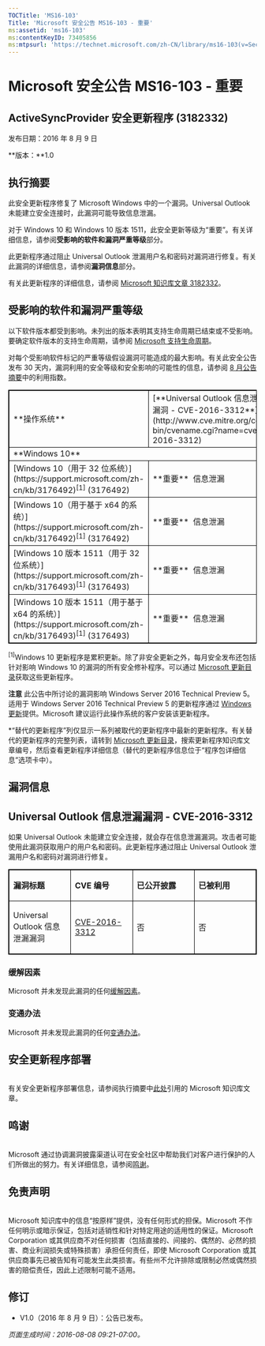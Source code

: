 ```yaml
---
TOCTitle: 'MS16-103'
Title: 'Microsoft 安全公告 MS16-103 - 重要'
ms:assetid: 'ms16-103'
ms:contentKeyID: 73405856
ms:mtpsurl: 'https://technet.microsoft.com/zh-CN/library/ms16-103(v=Security.10)'
---
```



Microsoft 安全公告 MS16-103 - 重要
==================================

ActiveSyncProvider 安全更新程序 (3182332)
-----------------------------------------

发布日期：2016 年 8 月 9 日

**版本：**1.0

执行摘要
--------

此安全更新程序修复了 Microsoft Windows 中的一个漏洞。Universal Outlook 未能建立安全连接时，此漏洞可能导致信息泄漏。

对于 Windows 10 和 Windows 10 版本 1511，此安全更新等级为“重要”。有关详细信息，请参阅**受影响的软件和漏洞严重等级**部分。

此更新程序通过阻止 Universal Outlook 泄漏用户名和密码对漏洞进行修复。有关此漏洞的详细信息，请参阅**漏洞信息**部分。

有关此更新程序的详细信息，请参阅 [Microsoft 知识库文章 3182332](https://support.microsoft.com/zh-cn/kb/3182332)。

受影响的软件和漏洞严重等级
--------------------------

以下软件版本都受到影响。未列出的版本表明其支持生命周期已结束或不受影响。要确定软件版本的支持生命周期，请参阅 [Microsoft 支持生命周期](http://go.microsoft.com/fwlink/?linkid=21742)。

对每个受影响软件标记的严重等级假设漏洞可能造成的最大影响。有关此安全公告发布 30 天内，漏洞利用的安全等级和安全影响的可能性的信息，请参阅 [8 月公告摘要](https://technet.microsoft.com/zh-cn/library/security/ms16-aug)中的利用指数。

<p> </p>
<table style="border:1px solid black;">
<tr>
<td style="border:1px solid black;">
**操作系统**

</td>
<td style="border:1px solid black;">
[**Universal Outlook 信息泄漏漏洞 - CVE-2016-3312**](http://www.cve.mitre.org/cgi-bin/cvename.cgi?name=cve-2016-3312)

</td>
<td style="border:1px solid black;">
**替代的更新程序**\*

</td>
</tr>
<tr>
<td style="border:1px solid black;" colspan="3">
**Windows 10**

</td>
</tr>
<tr>
<td style="border:1px solid black;">
[Windows 10（用于 32 位系统）](https://support.microsoft.com/zh-cn/kb/3176492)<sup>[1]</sup>  
(3176492)

</td>
<td style="border:1px solid black;">
**重要**   
信息泄漏

</td>
<td style="border:1px solid black;">
[3163912](https://support.microsoft.com/zh-cn/kb/3163912)

</td>
</tr>
<tr>
<td style="border:1px solid black;">
[Windows 10（用于基于 x64 的系统）](https://support.microsoft.com/zh-cn/kb/3176492)<sup>[1]</sup>  
(3176492)

</td>
<td style="border:1px solid black;">
**重要**   
信息泄漏

</td>
<td style="border:1px solid black;">
[3163912](https://support.microsoft.com/zh-cn/kb/3163912)

</td>
</tr>
<tr>
<td style="border:1px solid black;">
[Windows 10 版本 1511（用于 32 位系统）](https://support.microsoft.com/zh-cn/kb/3176493)<sup>[1]</sup>  
(3176493)

</td>
<td style="border:1px solid black;">
**重要**   
信息泄漏

</td>
<td style="border:1px solid black;">
[3172985](https://support.microsoft.com/zh-cn/kb/3172985)

</td>
</tr>
<tr>
<td style="border:1px solid black;">
[Windows 10 版本 1511（用于基于 x64 的系统）](https://support.microsoft.com/zh-cn/kb/3176493)<sup>[1]</sup>  
(3176493)

</td>
<td style="border:1px solid black;">
**重要**   
信息泄漏

</td>
<td style="border:1px solid black;">
[3172985](https://support.microsoft.com/zh-cn/kb/3172985)

</td>
</tr>
</table>

<sup>[1]</sup>Windows 10 更新程序是累积更新。除了非安全更新之外，每月安全发布还包括针对影响 Windows 10 的漏洞的所有安全修补程序。可以通过 [Microsoft 更新目录](http://catalog.update.microsoft.com/v7/site/home.aspx)获取这些更新程序。

**注意** 此公告中所讨论的漏洞影响 Windows Server 2016 Technical Preview 5。适用于 Windows Server 2016 Technical Preview 5 的更新程序通过 [Windows 更新](http://go.microsoft.com/fwlink/?linkid=21130)提供。Microsoft 建议运行此操作系统的客户安装该更新程序。

\*“替代的更新程序”列仅显示一系列被取代的更新程序中最新的更新程序。有关替代的更新程序的完整列表，请转到 [Microsoft 更新目录](http://catalog.update.microsoft.com/v7/site/home.aspx)，搜索更新程序知识库文章编号，然后查看更新程序详细信息（替代的更新程序信息位于“程序包详细信息”选项卡中）。

漏洞信息
--------

Universal Outlook 信息泄漏漏洞 - CVE-2016-3312
----------------------------------------------

如果 Universal Outlook 未能建立安全连接，就会存在信息泄漏漏洞。攻击者可能使用此漏洞获取用户的用户名和密码。此更新程序通过阻止 Universal Outlook 泄漏用户名和密码对漏洞进行修复。

<p> </p>
<table style="border:1px solid black;">
<colgroup>
<col width="25%" />
<col width="25%" />
<col width="25%" />
<col width="25%" />
</colgroup>
<tbody>
<tr class="odd">
<td style="border:1px solid black;"><p><strong>漏洞标题</strong></p></td>
<td style="border:1px solid black;"><p><strong>CVE 编号</strong></p></td>
<td style="border:1px solid black;"><p><strong>已公开披露</strong></p></td>
<td style="border:1px solid black;"><p><strong>已被利用</strong></p></td>
</tr>  
<tr class="even">
<td style="border:1px solid black;"><p>Universal Outlook 信息泄漏漏洞</p></td>
<td style="border:1px solid black;"><p><a href="http://www.cve.mitre.org/cgi-bin/cvename.cgi?name=cve-2016-3312">CVE-2016-3312</a></p></td>
<td style="border:1px solid black;"><p>否</p></td>
<td style="border:1px solid black;"><p>否</p></td>
</tr>  
</tbody>  
</table>
  
### 缓解因素
  
Microsoft 并未发现此漏洞的任何[缓解因素](https://technet.microsoft.com/zh-cn/library/security/dn848375.aspx)。
  
### 变通办法
  
Microsoft 并未发现此漏洞的任何[变通办法](https://technet.microsoft.com/zh-cn/library/security/dn848375.aspx)。
  
安全更新程序部署  
----------------
  
<span id="sectionToggle3"></span>  
有关安全更新程序部署信息，请参阅执行摘要中[此处](#kbarticle)引用的 Microsoft 知识库文章。
  
鸣谢  
----

<span id="sectionToggle4"></span>  
Microsoft 通过协调漏洞披露渠道认可在安全社区中帮助我们对客户进行保护的人们所做出的努力。有关详细信息，请参阅[鸣谢](https://technet.microsoft.com/zh-cn/library/security/mt674627.aspx)。
  
免责声明  
--------

<span id="sectionToggle5"></span>  
Microsoft 知识库中的信息“按原样”提供，没有任何形式的担保。Microsoft 不作任何明示或暗示保证，包括对适销性和针对特定用途的适用性的保证。Microsoft Corporation 或其供应商不对任何损害（包括直接的、间接的、偶然的、必然的损害、商业利润损失或特殊损害）承担任何责任，即使 Microsoft Corporation 或其供应商事先已被告知有可能发生此类损害。有些州不允许排除或限制必然或偶然损害的赔偿责任，因此上述限制可能不适用。
  
修订  
----
  
<span id="sectionToggle6"></span>  
-   V1.0（2016 年 8 月 9 日）：公告已发布。
  
*页面生成时间：2016-08-08 09:21-07:00。*
